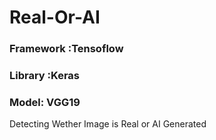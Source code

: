 # Real-Or-AI
### Framework :Tensoflow
### Library :Keras
### Model: VGG19
Detecting Wether Image is Real or AI Generated
